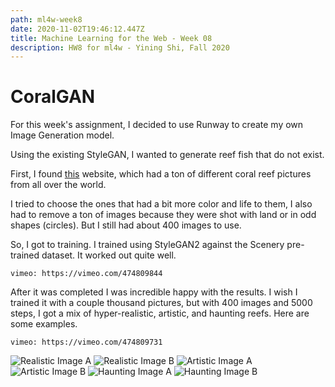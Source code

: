 ```yaml
---
path: ml4w-week8
date: 2020-11-02T19:46:12.447Z
title: Machine Learning for the Web - Week 08
description: HW8 for ml4w - Yining Shi, Fall 2020
---
```

# CoralGAN

For this week's assignment, I decided to use Runway to create my own Image Generation model.

Using the existing StyleGAN, I wanted to generate reef fish that do not exist. 

First, I found [this](https://www.coralreefimagebank.org/coral-reefs) website, which had a ton of different coral reef pictures from all over the world.

I tried to choose the ones that had a bit more color and life to them, I also had to remove a ton of images because they were shot with land or in odd shapes (circles). But I still had about 400 images to use.

So, I got to training. I trained using StyleGAN2 against the Scenery pre-trained dataset. It worked out quite well.

`vimeo: https://vimeo.com/474809844`

After it was completed I was incredible happy with the results. I wish I trained it with a couple thousand pictures, but with 400 images and 5000 steps, I got a mix of hyper-realistic, artistic, and haunting reefs. Here are some examples. 

`vimeo: https://vimeo.com/474809731`

![Realistic Image A](/../assets/ml4w/CG_RealisticA.jpg)
![Realistic Image B](/../assets/ml4w/CG_RealisticB.jpg)
![Artistic Image A](/../assets/ml4w/CG_ArtisticA.jpg)
![Artistic Image B](/../assets/ml4w/CG_ArtisticB.jpg)
![Haunting Image A](/../assets/ml4w/CG_hauntingA.jpg)
![Haunting Image B](/../assets/ml4w/CG_HauntingB.jpg)